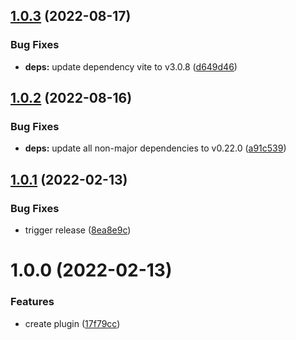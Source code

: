## [1.0.3](https://github.com/DerYeger/vite-plugin-ssg-utils/compare/v1.0.2...v1.0.3) (2022-08-17)


### Bug Fixes

* **deps:** update dependency vite to v3.0.8 ([d649d46](https://github.com/DerYeger/vite-plugin-ssg-utils/commit/d649d468457a92ff087ed1c105e8f1e449c01644))

## [1.0.2](https://github.com/DerYeger/vite-plugin-ssg-utils/compare/v1.0.1...v1.0.2) (2022-08-16)


### Bug Fixes

* **deps:** update all non-major dependencies to v0.22.0 ([a91c539](https://github.com/DerYeger/vite-plugin-ssg-utils/commit/a91c53977d1174ee84bfcfe84e26bb63f8590641))

## [1.0.1](https://github.com/DerYeger/vite-plugin-ssg-utils/compare/v1.0.0...v1.0.1) (2022-02-13)


### Bug Fixes

* trigger release ([8ea8e9c](https://github.com/DerYeger/vite-plugin-ssg-utils/commit/8ea8e9cb61297263e2ee7ddd7781e542f928a0db))

# 1.0.0 (2022-02-13)


### Features

* create plugin ([17f79cc](https://github.com/DerYeger/vite-plugin-ssg-utils/commit/17f79cc612788b47f49488b29cb6c640451c5b5b))
